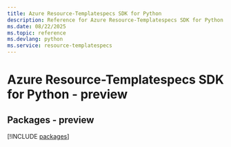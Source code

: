 ```yaml
---
title: Azure Resource-Templatespecs SDK for Python
description: Reference for Azure Resource-Templatespecs SDK for Python
ms.date: 08/22/2025
ms.topic: reference
ms.devlang: python
ms.service: resource-templatespecs
---
```

# Azure Resource-Templatespecs SDK for Python - preview
## Packages - preview
[!INCLUDE [packages](resource-templatespecs-index.md)]